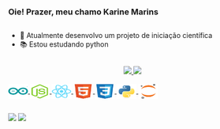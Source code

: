 ### Oie! Prazer, meu chamo Karine Marins

## 

- 🔭 Atualmente desenvolvo um projeto de iniciação científica 
- 📚 Estou estudando python


## 

<div align="center">
  <a href="https://github.com/rafaballerini">
  <img height="180em" src="https://github-readme-stats.vercel.app/api?username=kamarins&show_icons=true&theme=dracula&include_all_commits=true&count_private=true"/>
  <img height="180em" src="https://github-readme-stats.vercel.app/api/top-langs/?username=kamarins&layout=compact&langs_count=7&theme=dracula"/>
</div>

<div style="display: inline_block"><br>
  <img align="center" alt="Ka-Arduino" height="30" width="40" src="https://raw.githubusercontent.com/devicons/devicon/master/icons/arduino/arduino-original.svg">
  <img align="center" alt="Ka-NodeJS" height="30" width="40" src="https://raw.githubusercontent.com/devicons/devicon/master/icons/nodejs/nodejs-original.svg"/>
  <img align="center" alt="Ka-React" height="30" width="40" src="https://raw.githubusercontent.com/devicons/devicon/master/icons/react/react-original.svg">
  <img align="center" alt="Ka-HTML" height="30" width="40" src="https://raw.githubusercontent.com/devicons/devicon/master/icons/html5/html5-original.svg">
  <img align="center" alt="Ka-CSS" height="30" width="40" src="https://raw.githubusercontent.com/devicons/devicon/master/icons/css3/css3-original.svg">
  <img align="center" alt="Ka-Python" height="30" width="40" src="https://raw.githubusercontent.com/devicons/devicon/master/icons/python/python-original.svg">
  <img align="center" alt="Ka-Jupyter" height="30" width="40" src="https://raw.githubusercontent.com/devicons/devicon/master/icons/jupyter/jupyter-original.svg" />
</div>
  
##
 
<div> 

  <a href = "mailto:ikarine857@gmail.com"><img src="https://img.shields.io/badge/-Gmail-%23333?style=for-the-badge&logo=gmail&logoColor=white" target="_blank"></a>
  <a href="https://www.linkedin.com/in/karine-marins" target="_blank"><img src="https://img.shields.io/badge/-LinkedIn-%230077B5?style=for-the-badge&logo=linkedin&logoColor=white" target="_blank"></a> 
 
</div>
